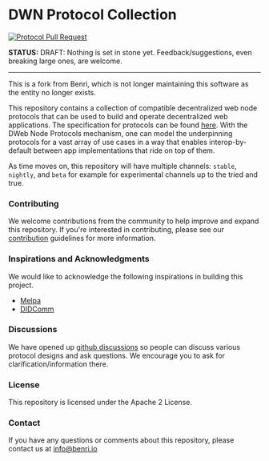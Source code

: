 # DWN Protocol Collection

[![Protocol Pull Request](https://github.com/benri-io/dwn-protocols/actions/workflows/test-pr.yaml/badge.svg)](https://github.com/benri-io/dwn-protocols/actions/workflows/test-pr.yaml)

**STATUS:** DRAFT: Nothing is set in stone yet. Feedback/suggestions, even breaking large ones, are welcome.

---

This is a fork from Benri, which is not longer maintaining this software as the entity no longer exists. 

This repository contains a collection of compatible decentralized web node
protocols that can be used to build and operate decentralized web applications.
The specification for protocols can be found
[here](https://identity.foundation/decentralized-web-node/spec/#protocols). With
the DWeb Node Protocols mechanism, one can model the underpinning protocols for
a vast array of use cases in a way that enables interop-by-default between app
implementations that ride on top of them.

As time moves on, this repository will have multiple channels: `stable`,
`nightly`, and `beta` for example for experimental channels up to the tried and
true.

### Contributing

We welcome contributions from the community to help improve and expand this
repository. If you're interested in contributing, please see our
[contribution](CONTRIBUTING.md) guidelines for more information.

### Inspirations and Acknowledgments

We would like to acknowledge the following inspirations in building this project.

- [Melpa](https://github.com/melpa/melpa)
- [DIDComm](https://github.com/decentralized-identity/didcomm.org)

### Discussions

We have opened up [github
discussions](https://github.com/benri-io/dwn-protocols/discussions) so people
can discuss various protocol designs and ask questions. We encourage you to ask
for clarification/information there.

### License

This repository is licensed under the Apache 2 License.

### Contact

If you have any questions or comments about this repository, please contact us
at info@benri.io
